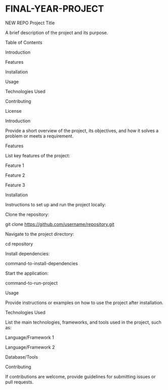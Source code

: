 # FINAL-YEAR-PROJECT
NEW REPO
Project Title

A brief description of the project and its purpose.

Table of Contents

Introduction

Features

Installation

Usage

Technologies Used

Contributing

License

Introduction

Provide a short overview of the project, its objectives, and how it solves a problem or meets a requirement.

Features

List key features of the project:

Feature 1

Feature 2

Feature 3

Installation

Instructions to set up and run the project locally:

Clone the repository:

git clone https://github.com/username/repository.git

Navigate to the project directory:

cd repository

Install dependencies:

command-to-install-dependencies

Start the application:

command-to-run-project

Usage

Provide instructions or examples on how to use the project after installation.

Technologies Used

List the main technologies, frameworks, and tools used in the project, such as:

Language/Framework 1

Language/Framework 2

Database/Tools

Contributing

If contributions are welcome, provide guidelines for submitting issues or pull requests.


